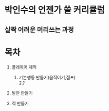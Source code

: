 박인수의 언젠가 쓸 커리큘럼
=======================
살짝 어려운 머리쓰는 과정
----------------
# 목차  

1. 플레이어 제작
   1. 기본행동 만들기(움직이기,점프)  
   2.?

2. 발판 만들기

3. 적 만들기
